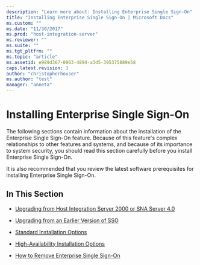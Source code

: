 ```yaml
---
description: "Learn more about: Installing Enterprise Single Sign-On"
title: "Installing Enterprise Single Sign-On | Microsoft Docs"
ms.custom: ""
ms.date: "11/30/2017"
ms.prod: "host-integration-server"
ms.reviewer: ""
ms.suite: ""
ms.tgt_pltfrm: ""
ms.topic: "article"
ms.assetid: e989d367-0963-4894-a3d5-395375889e58
caps.latest.revision: 3
author: "christopherhouser"
ms.author: "test"
manager: "anneta"
---
```

# Installing Enterprise Single Sign-On
The following sections contain information about the installation of the Enterprise Single Sign-On feature. Because of this feature's complex relationships to other features and systems, and because of its importance to system security, you should read this section carefully before you install Enterprise Single Sign-On.  
  
 It is also recommended that you review the latest software prerequisites for installing Enterprise Single Sign-On.  
  
## In This Section  
  
-   [Upgrading from Host Integration Server 2000 or SNA Server 4.0](../esso/upgrading-from-host-integration-server-2000-or-sna-server-4-0.md)  
  
-   [Upgrading from an Earlier Version of SSO](../esso/upgrading-from-an-earlier-version-of-sso.md)  
  
-   [Standard Installation Options](../esso/standard-installation-options.md)  
  
-   [High-Availability Installation Options](../esso/high-availability-installation-options.md)  
  
-   [How to Remove Enterprise Single Sign-On](../esso/how-to-remove-enterprise-single-sign-on.md)
